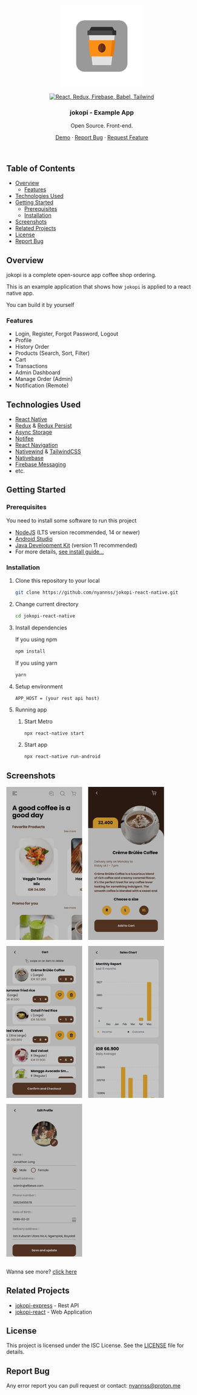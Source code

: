 <div align="center">
<img src="./android/app/src/main/res/mipmap-xhdpi/ic_launcher_monochrome.png"/>

[![React, Redux, Firebase, Babel, Tailwind](https://skillicons.dev/icons?i=react,redux,firebase,babel,tailwind)](#technologies-used)

<h3 align="center"><b>jokopi</b> - Example App</h3>
   <p align="center">
   Open Source. Front-end.
   </p>

[Demo](https://drive.google.com/drive/u/1/folders/1Ud3NtcSPVV-TicLSl6XzxEKUovHQHnCA) · [Report Bug](#report-bug) · [Request Feature](#report-bug)

</div><br>

## Table of Contents

- [Overview](#overview)
  - [Features](#features)
- [Technologies Used](#technologies-used)
- [Getting Started](#getting-started)
  - [Prerequisites](#prerequisites)
  - [Installation](#installation)
- [Screenshots](#screenshots)
- [Related Projects](#related-projects)
- [License](#license)
- [Report Bug](#report-bug)

## Overview

jokopi is a complete open-source app coffee shop ordering.

This is an example application that shows how `jokopi` is applied to a react native app.

You can build it by yourself

### Features

- Login, Register, Forgot Password, Logout
- Profile
- History Order
- Products (Search, Sort, Filter)
- Cart
- Transactions
- Admin Dashboard
- Manage Order (Admin)
- Notification (Remote)

## Technologies Used

- [React Native](https://reactnative.dev/)
- [Redux](https://redux.js.org/) & [Redux Persist](https://www.npmjs.com/package/redux-persist)
- [Async Storage](https://www.npmjs.com/package/@react-native-async-storage/async-storage)
- [Notifee](https://www.npmjs.com/package/@notifee/react-native)
- [React Navigation](https://reactnavigation.org/)
- [Nativewind](https://www.nativewind.dev/) & [TailwindCSS](https://tailwindcss.com/)
- [Nativebase](https://nativebase.io/)
- [Firebase Messaging](https://firebase.google.com/docs/cloud-messaging)
- etc.

## Getting Started

### Prerequisites

You need to install some software to run this project

- [NodeJS](https://nodejs.org/en/download) (LTS version recommended, 14 or newer)
- [Android Studio](https://developer.android.com/studio)
- [Java Development Kit](https://www.oracle.com/java/technologies/javase/jdk11-archive-downloads.html) (version 11 recommended)
- For more details, [see install guide...](https://reactnative.dev/docs/environment-setup?guide=native#installing-dependencies)

### Installation

1. Clone this repository to your local

   ```bash
   git clone https://github.com/nyannss/jokopi-react-native.git
   ```

2. Change current directory

   ```bash
   cd jokopi-react-native
   ```

3. Install dependencies

   If you using npm

   ```bash
   npm install
   ```

   If you using yarn

   ```bash
   yarn
   ```

4. Setup environment

   ```env
   APP_HOST = (your rest api host)
   ```

5. Running app

   1. Start Metro

      ```bash
      npx react-native start
      ```

   2. Start app

      ```bash
      npx react-native run-android
      ```

## Screenshots

<div align="center" style="display:flex;flex-wrap:wrap;gap:1rem">
<img width="200" src="./assets/screenshots/1.jpg"/>
<img width="200" src="./assets/screenshots/2.jpg"/>
<img width="200" src="./assets/screenshots/3.jpg"/>
<img width="200" src="./assets/screenshots/4.jpg"/>
<img width="200" src="./assets/screenshots/5.jpg"/>
</div>
<br>

Wanna see more? [click here](https://drive.google.com/drive/u/1/folders/12wzzTuKkkOxK_R8IFBLLNh1YBDJxfKdp)

## Related Projects

- [jokopi-express](https://github.com/nyannss/jokopi) - Rest API
- [jokopi-react](https://github.com/nyannss/jokopi-react) - Web Application

## License

This project is licensed under the ISC License. See the [LICENSE](LICENSE) file for details.

## Report Bug

Any error report you can pull request
or contact: <nyannss@proton.me>
